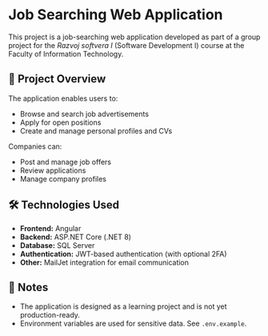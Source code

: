 # Job Searching Web Application

This project is a job-searching web application developed as part of a group project for the *Razvoj softvera I* (Software Development I) course at the Faculty of Information Technology.

## 📄 Project Overview

The application enables users to:
- Browse and search job advertisements
- Apply for open positions
- Create and manage personal profiles and CVs

Companies can:
- Post and manage job offers
- Review applications
- Manage company profiles

## 🛠️ Technologies Used

- **Frontend:** Angular
- **Backend:** ASP.NET Core (.NET 8)
- **Database:** SQL Server
- **Authentication:** JWT-based authentication (with optional 2FA)
- **Other:** MailJet integration for email communication

## 📌 Notes

- The application is designed as a learning project and is not yet production-ready.
- Environment variables are used for sensitive data. See `.env.example`.

